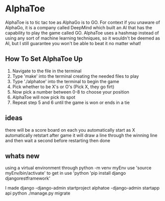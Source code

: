 # AlphaToe
AlphaToe is to tic tac toe as AlphaGo is to GO. For context if you unaware of AlphaGo, it is a company called DeepMind which built an AI that has the capability
to play the game called GO. AlphaToe uses a hashmap instead of using any sort of machine learning techniques, so it wouldn't be deemed as AI, but I still guarantee 
you won't be able to beat it no matter what!

## How To Set AlphaToe Up

1. Navigate to the file in the terminal
2. Type 'make' into the terminal creating the needed files to play
3. Type './alphatoe' into the terminal to begin the game
4. Pick whether to be X's or O's (Pick X, they go firt)
5. Now pick a number between 0-8 to choose your position
6. AlphaToe will now pick its spot 
7. Repeat step 5 and 6 until the game is won or ends in a tie 


## ideas
there will be a score board on each
you automatically start as X
automatically retstart after game
it will draw a line through the winning line and then wait a second before restarting 
then done 

## whats new

using a virtual environment through python -m venv myEnv
use 'source myEnv/bin/activate' to get in
use 'python 'pip install django djangorestframework' 

I made django
-django-admin startproject alphatoe
-django-admin startapp api
python ./manage.py migrate
